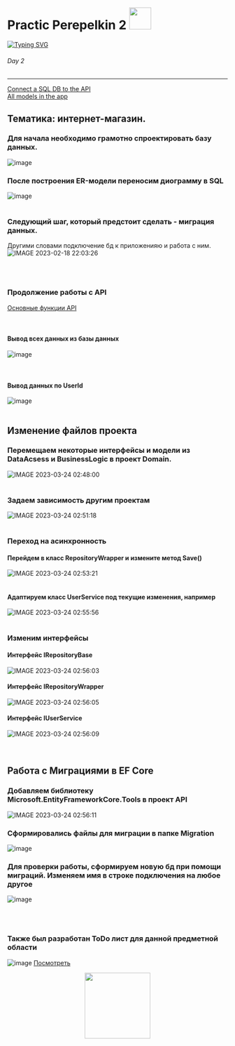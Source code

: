 # Practic Perepelkin 2 <img src="https://pixelbox.ru/wp-content/uploads/2021/10/gif-for-steam-pixelbox.ru-16.gif" height="50"/></h1>   
[![Typing SVG](https://readme-typing-svg.herokuapp.com?color=%2336BCF7&lines=My+second+practice+work)](https://i.gifer.com/BulL.gif)
###### Day 2 ######
-------------------------
<a href="Practic_ApiDB_2/Practic_Api_1/Models/WebShopContext.cs">Connect a SQL DB to the API</a>     
<a href="Practic_ApiDB_2/Practic_Api_1/Models">All models in the app</a>     
## Тематика: интернет-магазин. ##  
### Для начала необходимо грамотно спроектировать базу данных.
![image](https://user-images.githubusercontent.com/121193436/219652372-db464b9f-6010-4ac4-b2f5-9599370776a6.png)     
### После построения ER-модели переносим диограмму в SQL 
![image](https://user-images.githubusercontent.com/121193436/219659215-33e6d45e-1d22-4a65-bc39-0779a7070e4b.png)
<br></br>
### Следующий шаг, который предстоит сделать - миграция данных.    
Другими словами подключение бд к приложенияю и работа с ним.
![IMAGE 2023-02-18 22:03:26](https://user-images.githubusercontent.com/121193436/219883581-27178a7c-3c1d-41ce-8420-c5fa6aa3d549.jpg)

<br></br>
### Продолжение работы с API
<a href="Practic_ApiDB_3/Practic_Api_1/Controllers/UserController.cs">Основные функции API</a>    
<br></br>
#### Вывод всех данных из базы данных
![image](https://user-images.githubusercontent.com/121193436/224316716-054ab8b3-f10a-44a6-a15b-8574ed8fb944.png)    
<br></br>
#### Вывод данных по UserId
![image](https://user-images.githubusercontent.com/121193436/224316780-ecbfbd88-d2e0-41a8-b8ab-6aa959391ef7.png)
<br></br>
## Изменение файлов проекта
### Перемещаем некоторые интерфейсы и модели из DataAcsess и BusinessLogic в проект Domain.
![IMAGE 2023-03-24 02:48:00](https://user-images.githubusercontent.com/121193436/227388865-a19970db-d0ea-4758-b912-7951e69be39a.jpg)
<br></br>
### Задаем зависимость другим проектам
![IMAGE 2023-03-24 02:51:18](https://user-images.githubusercontent.com/121193436/227389163-b71b6c77-7545-4458-955d-b94675c2fc5d.jpg)
<br></br>
### Переход на асинхронность
#### Перейдем в класс RepositoryWrapper и измените метод Save()
![IMAGE 2023-03-24 02:53:21](https://user-images.githubusercontent.com/121193436/227389458-d44acd60-de26-484e-9bc4-fafcae30cbf7.jpg)
<br></br>
#### Адаптируем класс UserService под текущие изменения, например
![IMAGE 2023-03-24 02:55:56](https://user-images.githubusercontent.com/121193436/227389805-3868d182-c315-4b67-8526-f72151e327de.jpg)
<br></br>
### Изменим интерфейсы
#### Интерфейс IRepositoryBase
![IMAGE 2023-03-24 02:56:03](https://user-images.githubusercontent.com/121193436/227389989-a8f4828f-bc31-4642-91db-09e3a3e87658.jpg)      
#### Интерфейс IRepositoryWrapper
![IMAGE 2023-03-24 02:56:05](https://user-images.githubusercontent.com/121193436/227390130-e9c7381c-6d98-4155-952b-b6a4cddf94f8.jpg)      
#### Интерфейс IUserService
![IMAGE 2023-03-24 02:56:09](https://user-images.githubusercontent.com/121193436/227390180-a9b5c335-552e-4f84-909e-927b04984139.jpg)       
<br></br>
## Работа с Миграциями в EF Core
### Добавляем библиотеку Microsoft.EntityFrameworkCore.Tools в проект API
![IMAGE 2023-03-24 02:56:11](https://user-images.githubusercontent.com/121193436/227390303-dc02bb8e-5b74-4a07-a8e6-db8a222c84a0.jpg)
### Сформировались файлы для миграции в папке Migration
![image](https://user-images.githubusercontent.com/121193436/229068196-7a14bf6a-5570-4359-8db2-f94095c5172e.png)
### Для проверки работы, сформируем новую бд при помощи миграций. Изменяем имя в строке подключения на любое другое      
![image](https://user-images.githubusercontent.com/121193436/229068717-294a6593-831c-413e-bc23-6d4c7afb0496.png)




<br></br>
### Также был разработан ToDo лист для данной предметной области     
![image](https://user-images.githubusercontent.com/121193436/222652775-7a8ebfcc-74a7-45e3-9062-6c94e4f2048d.png) 
<a href="https://github.com/users/MaxZond/projects/4/views/1">Посмотреть</a>









<p align="center">
<img src="https://c.tenor.com/47jKSgBB3bEAAAAC/wave-donald-trump.gif" height="150"/></h1>   
</p>
